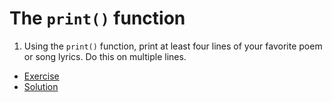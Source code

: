 # The `print()` function

1. Using the `print()` function, print at least four lines of your favorite poem or song lyrics. Do this on multiple lines.
  * [Exercise](https://replit.com/@bhlmn/Exercise-Printing-output-problem#main.py)
  * [Solution](https://replit.com/@bhlmn/Exercise-Printing-output-solution#main.py)
